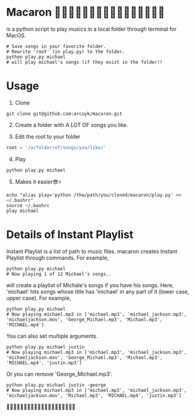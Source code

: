 # Macaron 🎵🎵🎵🎵🎵🎵🎵🎵🎵🎵🎵🎵🎵🎵🎵🎵
is a python script to play musics in a local folder through terminal for MacOS.

```
# Save songs in your favorite folder.
# Rewrite 'root' (in play.py) to the folder.
python play.py michael
# will play michael's songs (if they exist in the folder)!
```

# Usage

1. Clone
```
git clone git@github.com:arcoyk/macaron.git
```

2. Create a folder with A LOT OF songs you like.

3. Edit the root to your folder
```play.py
root = '/a/folder/of/songs/you/like/'
```

4. Play
```
python play.py michael
```

5. Makes it easier😎⚡️
```
echo "alias play='python /the/path/you/cloned/macaron/play.py' >> ~/.bashrc"
source ~/.bashrc
play michael
```

# Details of Instant Playlist

Instant Playlist is a list of path to music files.
macaron creates Instant Playlist through commands. For example,

```
python play.py michael
# Now playing 1 of 12 Michael's songs..
```

will create a playlist of Michale's songs if you have his songs.
Here, 'michael' hits songs whose title has 'michael' in any part of it (lower case, upper case).
For example,

```
python play.py michael
# Now playing michael.mp3 in ['michael.mp3', 'michael_jackson.mp3', 'michaeljackson.mov', 'George_Michael.mp3', 'Michael.mp3', 'MICHAEL.mp4']
```

You can also set multiple arguments.
```
python play.py michael justin
# Now playing michael.mp3 in ['michael.mp3', 'michael_jackson.mp3', 'michaeljackson.mov', 'George_Michael.mp3', 'Michael.mp3', 'MICHAEL.mp4', 'justin.mp3']
```

Or you can remove 'George_Michael.mp3'.

```
python play.py michael justin -george
# Now playing michael.mp3 in ['michael.mp3', 'michael_jackson.mp3', 'michaeljackson.mov', 'Michael.mp3', 'MICHAEL.mp4', 'justin.mp3']
```

🎵🎵🎵🎵🎵🎵🎵🎵🎵🎵🎵🎵🎵🎵🎵🎵🎵🎵🎵🎵
